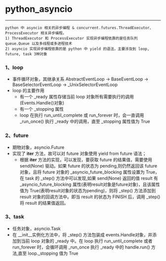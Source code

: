 # python_asyncio
---
```
python 中 asyncio 相关的异步编程 & concurrent.futures.ThreadExecutor、ProcessExecutor 相关异步编程。
1) ThreadExecutor 和 ProcessExecutor 实现异步编程依靠的是任务队列 queue.Queue 以及多线程或多进程技术
2) asyncio 实现异步编程依靠的是 python 中 yield 的语法，主要涉及到 loop, future, task 3种对象
```
### 1、loop
- 事件循环对象，其继承关系 AbstractEventLoop -> BaseEventLoop -> BaseSelectorEventLoop -> _UnixSelectorEventLoop
- loop 的主要作用
  - 有一个 _ready 属性存储当前 loop 对象所有需要执行的调用(Events.Handle()对象)
  - 有一个 _stopping 属性
  - loop 在执行 run_until_complete 或 run_forever 时，会一直调用 _run_once() 执行 _ready 中的调用，直至 _stopping 属性值为 True 

### 2、future
- 期物对象，asyncio.Future
- 实现了 __iter__ 方法，故可以对 future 对象使用 yield from future 语法；
  - 根据 __iter__ 方法的实现，可以发现，要获取 future 的结果值，需要使用 send(None) 驱动。如果 future 的状态为 pending,则仍然返回该 future 对象，且将 future 对象的 _asyncio_future_blocking 属性设置为 True，在 task 的 _step() 方法中可以发现,如果 send(None) 返回的值 result 有 _asyncio_future_blocking 属性(表明result对象是future对象)，且该属性值为 True(表明result对象的状态为pending)，则将 _step() 方法添加到 result 对象的回调方法中。即当 result 的状态为 FINISH 后，调用 _step() 将 result 的结果值返回。

### 3、task
- 任务对象，asyncio.Task
- 在 __init__实例化方法中，将 _step() 方法包装成 events.Handle对象，并添加到当前 loop 对象的 _ready 中。在 loop 执行 run_until_complete 或者 run_forever 时，会循环调用 _run_once 执行 _ready 中的 handle.run() 方法,直至 loop._stopping 值为 True
